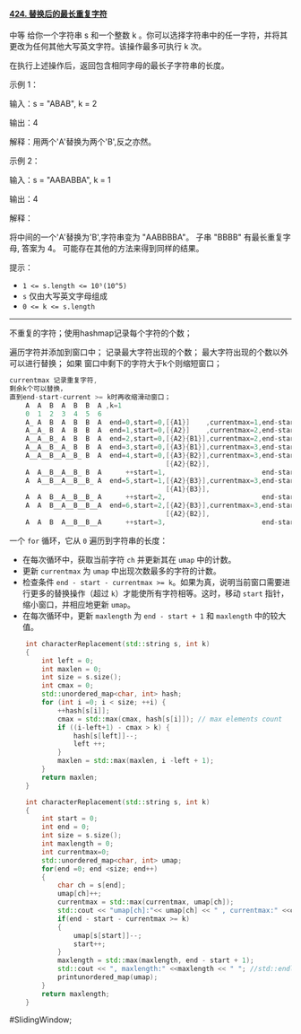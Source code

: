 #### [424. 替换后的最长重复字符](https://leetcode.cn/problems/longest-repeating-character-replacement/)
中等
给你一个字符串 s 和一个整数 k 。你可以选择字符串中的任一字符，并将其更改为任何其他大写英文字符。该操作最多可执行 k 次。

在执行上述操作后，返回包含相同字母的最长子字符串的长度。

示例 1：

输入：s = "ABAB", k = 2

输出：4

解释：用两个'A'替换为两个'B',反之亦然。

示例 2：

输入：s = "AABABBA", k = 1

输出：4

解释：

将中间的一个'A'替换为'B',字符串变为 "AABBBBA"。
子串 "BBBB" 有最长重复字母, 答案为 4。
可能存在其他的方法来得到同样的结果。


提示：

- `1 <= s.length <= 10⁵(10^5)`
- `s` 仅由大写英文字母组成
- `0 <= k <= s.length`

---- ----

不重复的字符；使用hashmap记录每个字符的个数；

遍历字符并添加到窗口中；
记录最大字符出现的个数；
最大字符出现的个数以外可以进行替换；
如果 窗口中剩下的字符大于k个则缩短窗口；


```cpp
currentmax 记录重复字符,
剩余k个可以替换，
直到end-start-current >= k时再收缩滑动窗口；
    A  A  B  A  B  B  A ,k=1
    0  1  2  3  4  5  6
    A_ A  B  A  B  B  A  end=0,start=0,[{A1}]    ,currentmax=1,end-start+1=1,maxlength = 1,
    A__A_ B  A  B  B  A  end=1,start=0,[{A2}]    ,currentmax=2,end-start+1=2,maxlength = 2,
    A__A__B_ A  B  B  A  end=2,start=0,[{A2}{B1}],currentmax=2,end-start+1=3,maxlength = 3,
    A__A__B__A_ B  B  A  end=3,start=0,[{A3}{B1}],currentmax=3,end-start+1=4,maxlength = 4,
    A__A__B__A__B_ B  A  end=4,start=0,[{A3}{B2}],currentmax=3,end-start-currentmax=1,
                                       [{A2}{B2}],
    A  A__B__A__B_ B  A      ++start=1,                        end-start+1=4,maxlength = 4,
    A  A__B__A__B__B_ A  end=5,start=1,[{A2}{B3}],currentmax=3,end-start-currentmax=1,
                                       [{A1}{B3}],
    A  A  B__A__B__B_ A      ++start=2,                        end-start+1=4,maxlength = 4
    A  A  B__A__B__B__A  end=6,start=2,[{A2}{B3}],currentmax=3,end-start-currentmax=1,
                                       [{A2}{B2}],
    A  A  B  A__B__B__A      ++start=3,                        end-start+1=4,maxlength = 4

```


一个 `for` 循环，它从 `0` 遍历到字符串的长度：
- 在每次循环中，获取当前字符 `ch` 并更新其在 `umap` 中的计数。
- 更新 `currentmax` 为 `umap` 中出现次数最多的字符的计数。
- 检查条件 `end - start - currentmax >= k`。如果为真，说明当前窗口需要进行更多的替换操作（超过 `k`）才能使所有字符相等。这时，移动 `start` 指针，缩小窗口，并相应地更新 `umap`。
- 在每次循环中，更新 `maxlength` 为 `end - start + 1` 和 `maxlength` 中的较大值。
```cpp
    int characterReplacement(std::string s, int k)
    {
        int left = 0;
        int maxlen = 0;
        int size = s.size();
        int cmax = 0;
        std::unordered_map<char, int> hash;
        for (int i =0; i < size; ++i) {
            ++hash[s[i]];
            cmax = std::max(cmax, hash[s[i]]); // max elements count
            if ((i-left+1) - cmax > k) {
                hash[s[left]]--;
                left ++;
            }
            maxlen = std::max(maxlen, i -left + 1);
        }
        return maxlen;
    }
```

```cpp
    int characterReplacement(std::string s, int k)
    {
        int start = 0;
        int end = 0;
        int size = s.size();
        int maxlength = 0;
        int currentmax=0;
        std::unordered_map<char, int> umap;
        for(end =0; end <size; end++)
        {
            char ch = s[end];
            umap[ch]++;
            currentmax = std::max(currentmax, umap[ch]);
            std::cout << "umap[ch]:"<< umap[ch] << " , currentmax:" <<currentmax << std::endl;
            if(end - start - currentmax >= k)
            {
                umap[s[start]]--;
                start++;
            }
            maxlength = std::max(maxlength, end - start + 1);
            std::cout << ", maxlength:" <<maxlength << " "; //std::endl;
            printunordered_map(umap);
        }
        return maxlength;
    }
```
#SlidingWindow;
